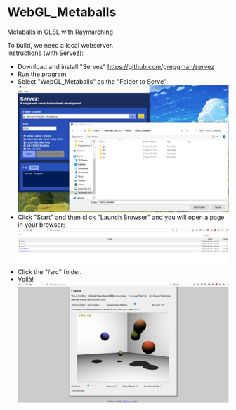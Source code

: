 # WebGL_Metaballs
Metaballs in GLSL with Raymarching

To build, we need a local webserver.  
Instructions (with Servez):  
- Download and install "Servez" https://github.com/greggman/servez
- Run the program  
- Select "WebGL_Metaballs" as the "Folder to Serve"  
![Alt text](/servez_folderselect.png?raw=true "Servez Setup")  
- Click "Start" and then click "Launch Browser" and you will open a page in your browser:  
![Alt text](/servez_folderview.png?raw=true "Folder View")  
- Click the "/src" folder.  
- Voilà!  
![Alt text](/src_clicked.png?raw=true "Metaballs") 


